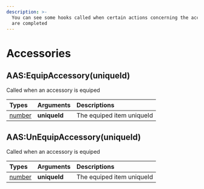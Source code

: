 ```yaml
---
description: >-
  You can see some hooks called when certain actions concerning the accessories
  are completed
---
```


# Accessories

## AAS:EquipAccessory\(uniqueId\)

Called when an accessory is equiped

| Types | Arguments | Descriptions |
| :--- | :--- | :--- |
| [number](https://www.lua.org/pil/2.3.html) | **uniqueId** | The equiped item uniqueId |

## AAS:UnEquipAccessory\(uniqueId\)

Called when an accessory is equiped

| Types | Arguments | Descriptions |
| :--- | :--- | :--- |
| [number](https://www.lua.org/pil/2.3.html) | **uniqueId** | The equiped item uniqueId |

